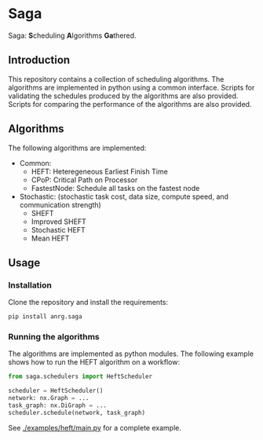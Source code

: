 # Saga
Saga: **S**cheduling **A**lgorithms **Ga**thered.

## Introduction
This repository contains a collection of scheduling algorithms. 
The algorithms are implemented in python using a common interface.
Scripts for validating the schedules produced by the algorithms are also provided.
Scripts for comparing the performance of the algorithms are also provided.

## Algorithms
The following algorithms are implemented:
* Common:
    * HEFT: Heteregeneous Earliest Finish Time
    * CPoP: Critical Path on Processor
    * FastestNode: Schedule all tasks on the fastest node
* Stochastic: (stochastic task cost, data size, compute speed, and communication strength)
    * SHEFT
    * Improved SHEFT
    * Stochastic HEFT
    * Mean HEFT

## Usage
### Installation
Clone the repository and install the requirements:
```bash
pip install anrg.saga
```

### Running the algorithms
The algorithms are implemented as python modules.
The following example shows how to run the HEFT algorithm on a workflow:
```python
from saga.schedulers import HeftScheduler

scheduler = HeftScheduler()
network: nx.Graph = ...
task_graph: nx.DiGraph = ...
scheduler.schedule(network, task_graph)
```

See [./examples/heft/main.py](./examples/heft/main.py) for a complete example.
